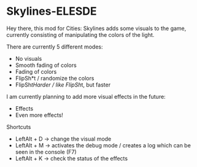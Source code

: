 # Skylines-ELESDE
Hey there, this mod for Cities: Skylines adds some visuals to the game, currently consisting of manipulating the colors of the light. 

There are currently 5 different modes: 
* No visuals 
* Smooth fading of colors 
* Fading of colors 
* FlipSh*t / randomize the colors 
* FlipSh*tHarder / like FlipSh*t, but faster 

I am currently planning to add more visual effects in the future: 
* Effects 
* Even more effects! 

Shortcuts 
* LeftAlt + D -> change the visual mode 
* LeftAlt + M -> activates the debug mode / creates a log which can be seen in the console (F7) 
* LeftAlt + K -> check the status of the effects
